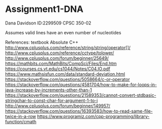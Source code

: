 # Assignment1-DNA
Dana Davidson
ID:2299509
CPSC 350-02

Assumes valid lines have an even number of nucleotides

References:
textbook Absolute C++
http://www.cplusplus.com/reference/string/string/operator[]/
http://www.cplusplus.com/reference/cctype/tolower/
http://www.cplusplus.com/forum/beginner/25649/
https://mathbits.com/MathBits/CompSci/Files/End.htm
https://courses.cs.vt.edu/cs1044/Notes/C04.IO.pdf
https://www.mathsisfun.com/data/standard-deviation.html
https://stackoverflow.com/questions/5058664/c-or-operator
https://stackoverflow.com/questions/4581704/how-to-make-for-loops-in-java-increase-by-increments-other-than-1
https://stackoverflow.com/questions/21589353/cannot-convert-stdbasic-stringchar-to-const-char-for-argument-1-to-i
http://www.cplusplus.com/forum/beginner/149957/
https://stackoverflow.com/questions/16393583/how-to-read-same-file-twice-in-a-row
https://www.programiz.com/cpp-programming/library-function/cmath
